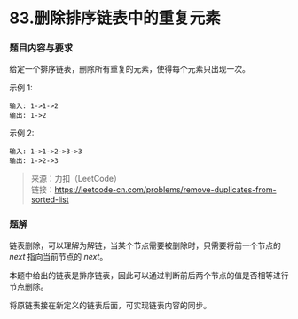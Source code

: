 # 83.删除排序链表中的重复元素

### 题目内容与要求

给定一个排序链表，删除所有重复的元素，使得每个元素只出现一次。

示例 1:
```
输入: 1->1->2
输出: 1->2
```

示例 2:
```
输入: 1->1->2->3->3
输出: 1->2->3
```

> 来源：力扣（LeetCode）\
链接：https://leetcode-cn.com/problems/remove-duplicates-from-sorted-list

### 题解

链表删除，可以理解为解链，当某个节点需要被删除时，只需要将前一个节点的 _next_ 指向当前节点的 _next_。

本题中给出的链表是排序链表，因此可以通过判断前后两个节点的值是否相等进行节点删除。

将原链表接在新定义的链表后面，可实现链表内容的同步。
